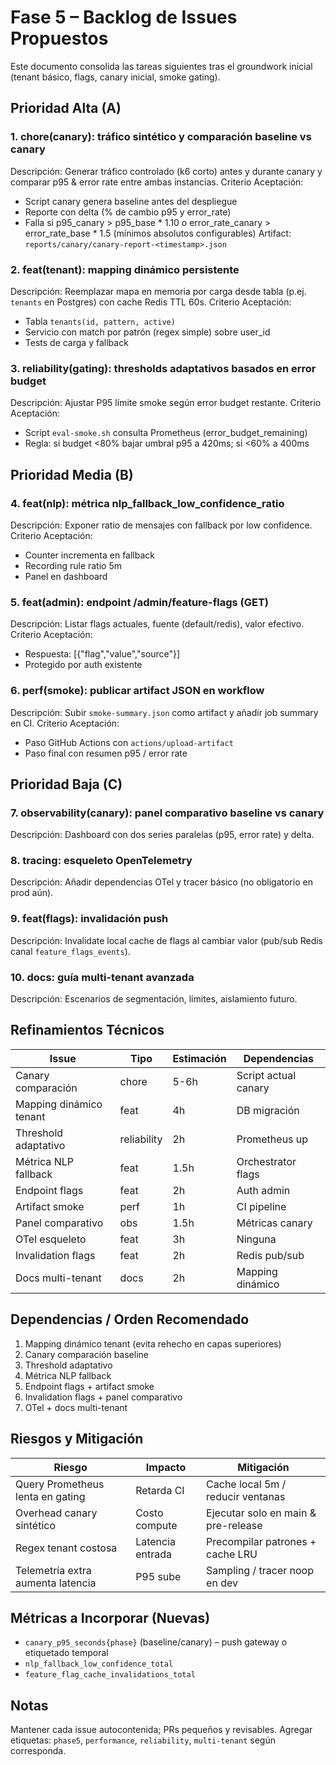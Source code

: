 # Fase 5 – Backlog de Issues Propuestos

Este documento consolida las tareas siguientes tras el groundwork inicial (tenant básico, flags, canary inicial, smoke gating).

## Prioridad Alta (A)
### 1. chore(canary): tráfico sintético y comparación baseline vs canary
Descripción: Generar tráfico controlado (k6 corto) antes y durante canary y comparar p95 & error rate entre ambas instancias.
Criterio Aceptación:
- Script canary genera baseline antes del despliegue
- Reporte con delta (% de cambio p95 y error_rate)
- Falla si p95_canary > p95_base * 1.10 o error_rate_canary > error_rate_base * 1.5 (mínimos absolutos configurables)
Artifact: `reports/canary/canary-report-<timestamp>.json`

### 2. feat(tenant): mapping dinámico persistente
Descripción: Reemplazar mapa en memoria por carga desde tabla (p.ej. `tenants` en Postgres) con cache Redis TTL 60s.
Criterio Aceptación:
- Tabla `tenants(id, pattern, active)`
- Servicio con match por patrón (regex simple) sobre user_id
- Tests de carga y fallback

### 3. reliability(gating): thresholds adaptativos basados en error budget
Descripción: Ajustar P95 límite smoke según error budget restante.
Criterio Aceptación:
- Script `eval-smoke.sh` consulta Prometheus (error_budget_remaining)
- Regla: si budget <80% bajar umbral p95 a 420ms; si <60% a 400ms

## Prioridad Media (B)
### 4. feat(nlp): métrica nlp_fallback_low_confidence_ratio
Descripción: Exponer ratio de mensajes con fallback por low confidence.
Criterio Aceptación:
- Counter incrementa en fallback
- Recording rule ratio 5m
- Panel en dashboard

### 5. feat(admin): endpoint /admin/feature-flags (GET)
Descripción: Listar flags actuales, fuente (default/redis), valor efectivo.
Criterio Aceptación:
- Respuesta: [{"flag","value","source"}]
- Protegido por auth existente

### 6. perf(smoke): publicar artifact JSON en workflow
Descripción: Subir `smoke-summary.json` como artifact y añadir job summary en CI.
Criterio Aceptación:
- Paso GitHub Actions con `actions/upload-artifact`
- Paso final con resumen p95 / error rate

## Prioridad Baja (C)
### 7. observability(canary): panel comparativo baseline vs canary
Descripción: Dashboard con dos series paralelas (p95, error rate) y delta.
### 8. tracing: esqueleto OpenTelemetry
Descripción: Añadir dependencias OTel y tracer básico (no obligatorio en prod aún).
### 9. feat(flags): invalidación push
Descripción: Invalidate local cache de flags al cambiar valor (pub/sub Redis canal `feature_flags_events`).
### 10. docs: guía multi-tenant avanzada
Descripción: Escenarios de segmentación, límites, aislamiento futuro.

## Refinamientos Técnicos
| Issue | Tipo | Estimación | Dependencias |
|-------|------|-----------|--------------|
| Canary comparación | chore | 5-6h | Script actual canary |
| Mapping dinámico tenant | feat | 4h | DB migración |
| Threshold adaptativo | reliability | 2h | Prometheus up |
| Métrica NLP fallback | feat | 1.5h | Orchestrator flags |
| Endpoint flags | feat | 2h | Auth admin |
| Artifact smoke | perf | 1h | CI pipeline |
| Panel comparativo | obs | 1.5h | Métricas canary |
| OTel esqueleto | feat | 3h | Ninguna |
| Invalidation flags | feat | 2h | Redis pub/sub |
| Docs multi-tenant | docs | 2h | Mapping dinámico |

## Dependencias / Orden Recomendado
1. Mapping dinámico tenant (evita rehecho en capas superiores)
2. Canary comparación baseline
3. Threshold adaptativo
4. Métrica NLP fallback
5. Endpoint flags + artifact smoke
6. Invalidation flags + panel comparativo
7. OTel + docs multi-tenant

## Riesgos y Mitigación
| Riesgo | Impacto | Mitigación |
|--------|---------|------------|
| Query Prometheus lenta en gating | Retarda CI | Cache local 5m / reducir ventanas |
| Overhead canary sintético | Costo compute | Ejecutar solo en main & pre-release |
| Regex tenant costosa | Latencia entrada | Precompilar patrones + cache LRU |
| Telemetría extra aumenta latencia | P95 sube | Sampling / tracer noop en dev |

## Métricas a Incorporar (Nuevas)
- `canary_p95_seconds{phase}` (baseline/canary) – push gateway o etiquetado temporal
- `nlp_fallback_low_confidence_total`
- `feature_flag_cache_invalidations_total`

## Notas
Mantener cada issue autocontenida; PRs pequeños y revisables. Agregar etiquetas: `phase5`, `performance`, `reliability`, `multi-tenant` según corresponda.
